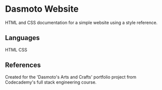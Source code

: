 # Dasmoto Website

HTML and CSS documentation for a simple website using a style reference.

## Languages
HTML
CSS

## References
Created for the 'Dasmoto's Arts and Crafts' portfolio project from Codecademy's full stack engineering course.